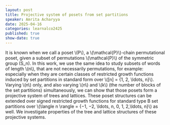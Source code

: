 ```yaml
---
layout: post
title: Projective system of posets from set partitions
speaker: Amrita Acharyya 
date: 2025-04-16
categories: learnalco2425
published: true
show-date: true
---
```

It is known when we call a poset \\(P\\), a \\(\mathcal{P}\\)-chain permutational poset, given a subset of permutations
\\(\mathcal{P}\\) of the symmetric group \(S_n\).
In this work, we use the same idea to study subsets of words of length \\(n\\), that are not necessarily permutations, for example: especially when they are certain classes of restricted
growth functions induced by set partitions in standard form over \\([n] = \{1, 2, \ldots, n\}\\). Varying \\(n\\) only, and
also varying \\(n\\) and \\(k\\) (the number of blocks of the set partitions) simultaneously, we can show that those
posets form a projective system of trees and lattices.
These poset structures can be extended over signed
restricted growth functions for standard type B set partitions over \\(\langle n \rangle = {−1, −2, \ldots, n, 0, 1, 2,\ldots, n}\\) as
well. We investigate properties of the tree and lattice structures of these projective systems.
